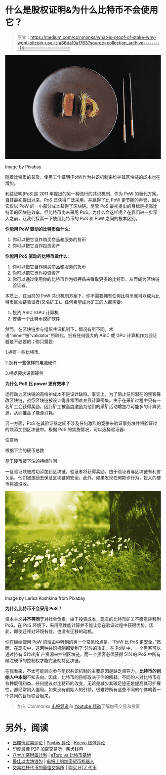 # 什么是股权证明&为什么比特币不会使用它？

> 原文：<https://medium.com/coinmonks/what-is-proof-of-stake-why-wont-bitcoin-use-it-a86da10af763?source=collection_archive---------14----------------------->

![](img/edeec868f015d58fd7c9334d631b59ab.png)

Image by Pixabay

随着比特币的普及，使用工作证明(PoW)作为共识机制来维护其区块链的成本也在增加。

利益证明(PoS)是 2011 年提出的另一种流行的共识机制，作为 PoW 的替代方案。自其最初提出以来，PoS 已获得广泛采用，并赢得了比 PoW 更节能的声誉，因为它仅以 PoW 的一小部分成本获得了区块链。尽管 PoS 最初提出的目标是提高比特币的区块链效率，但比特币尚未采用 PoS。为什么会这样呢？在我们进一步深入之前，让我们探索一下使用比特币的 PoS 和 PoW 之间的根本区别。

**你能用 PoW 驱动的比特币做什么:**

1.  你可以把它当作购买商品和服务的货币
2.  你可以把它当作投资资产

**你能用 PoS 驱动的比特币做什么:**

1.  你可以把它当作购买商品和服务的货币
2.  你可以把它当作投资资产
3.  你可以通过使用你的比特币作为抵押品来赚取更多的比特币，从而成为区块链验证者。

本质上，在当前的 PoW 共识机制方案下，你不需要拥有任何比特币就可以成为比特币区块链验证者(又名矿工)。任何希望成为矿工的人都需要:

1.  投资 ASIC /GPU 计算机
2.  安装一个比特币挖矿软件

然而，在区块链参与组织共识机制下，情况有所不同。术语“miner”被“validator”所取代，拥有任何强大的 ASIC 或 GPU 计算机作为验证器是不必要的；你只需要:

1.拥有一些比特币。

2.拥有一些像样的电脑硬件

3.根据要求设置硬件

**为什么 PoS 比 power 更有效率？**

运行动力区块链的高维护成本不是设计缺陷。事实上，为了阻止任何潜在的黑客篡改区块链，战俘区块链被设计得非常困难并且计算密集。由于在采矿过程中只有一名矿工会获得奖励，因此矿工被高度激励为他们的采矿活动增加尽可能多的计算资源，从而推高了能源消耗。

另一方面，PoS 在其验证器之间不涉及任何激烈的竞争来验证事务块并将验证过的块添加到区块链中。根据 PoS 的实施情况，可以选择验证器:

任意地

根据下注的硬币总数

基于硬币被下注的持续时间

一旦验证块被成功添加到区块链，验证者将获得奖励。由于验证者与区块链有利害关系，他们被激励去保证区块链的安全。此外，如果发现任何欺诈行为，投入的硬币将被没收。

![](img/04aff5b224f6e2eceb48cdecf61220a4.png)

Image by Larisa Koshkina from Pixabay

**为什么比特币不会采用 PoS？**

资本主义**并不等同于**对社会负责。由于投资成本，现有的比特币矿工不愿意转移到 PoS。在 PoS 环境下，采用高性能计算并不能让您在验证过程中获得优势。因此，即使迁移对环境有益，也没有迁移的动机。

你在继续使用 PoW 的理由中听到的另一个常见论点是，“PoW 比 PoS 更安全。”然而，在现实中，这两种共识机制都受到了 51%的攻击。在 PoW 中，一个黑客可以通过持有 51%的矿产资源来控制区块链，而一个黑客必须获得 51%的 PoS 中所有赌注硬币的控制权才能完全劫持区块链。

在我看来，不太可能转向参与组织共识机制的主要原因是缺乏领导力。**比特币的创始人中本聪**不知去向。因此，比特币的目标取决于你的解释。不同的人对比特币有各种既得利益。任何提议对比特币的改变，无论是减少其碳足迹还是提高其可扩展性，都经常陷入僵局。如果没有创始人的引领，很难将所有这些不同的个体朝着一个共同的目标联合起来。

> 加入 Coinmonks [电报频道](https://t.me/coincodecap)和 [Youtube 频道](https://www.youtube.com/c/coinmonks/videos)了解加密交易和投资

# 另外，阅读

*   [氹欞侊贸易评论](https://coincodecap.com/anny-trade-review) | [Paybis 评论](https://coincodecap.com/paybis-review) | [Keevo 钱包评论](https://coincodecap.com/keevo-wallet-review)
*   [印度最佳 P2P 加密交易所](https://coincodecap.com/p2p-crypto-exchanges-in-india) | [柴犬钱包](https://coincodecap.com/baby-shiba-inu-wallets)
*   [八大加密附属计划](https://coincodecap.com/crypto-affiliate-programs) | [eToro vs 比特币基地](https://coincodecap.com/etoro-vs-coinbase)
*   [最佳以太坊钱包](https://coincodecap.com/best-ethereum-wallets) | [电报上的加密货币机器人](https://coincodecap.com/telegram-crypto-bots)
*   [交易杠杆代币的最佳交易所](https://coincodecap.com/leveraged-token-exchanges) | [购买 HTZ 代币](https://coincodecap.com/how-to-buy-htz-token)